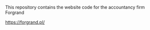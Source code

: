 This repository contains the website code for the accountancy firm Forgrand 


https://forgrand.pl/

